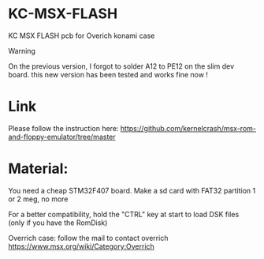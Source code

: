 # KC-MSX-FLASH
KC MSX FLASH pcb for Overich konami case

> [!WARNING]
> On the previous version, I forgot to solder A12 to PE12 on the slim dev board. this new version has been tested and works fine now ! 

Link
=====
Please follow the instruction here:
https://github.com/kernelcrash/msx-rom-and-floppy-emulator/tree/master


Material:
=====

You need a cheap STM32F407 board. Make a sd card with FAT32 partition 1 or 2 meg, no more

For a better compatibility, hold the "CTRL" key at start to load DSK files (only if you have the RomDisk)

Overrich case:
follow the mail to contact overrich
https://www.msx.org/wiki/Category:Overrich
